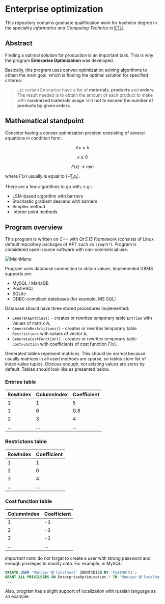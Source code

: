 # Enterprise optimization

This repository contains graduate qualification work for bachelor degree in the speciality *Informatics and Computing Technics* in [ETU](https://etu.ru/).

## Abstract

Finding a optimal solution for production is an important task. This is why the program **Enterprise Optimization** was developed.

Basically, this program uses convex optimization solving algorithms to obtain the main goal, which is finding hte optimal solution for specified criterea:

> Let certain Enterprise have a list of **materials**, **products** and **orders**. The result needed is to obtain the amount of each product to make with **maximized materials usage** and **not to exceed the number of products by given orders**.

## Mathematical standpoint

Consider having a convex optimization problem consisting of several equations in condition form:

$$Ax \leq b$$

$$x \geq 0$$

$$F(x) \rightarrow min$$

where $F(x)$ usually is equal to $(-\sum_ix_i)$.

There are a few algorithms to go with, e.g.:
+ LSM-based algorithm with barriers
+ Stochastic gradient descend with barriers
+ Simplex method
+ Interior point methods

## Program overview

This program is written on *C++* with *Qt 5.15 Framework* (consists of Linux default repository packages of APT such as `libqt5*`). Program is considered open-source software with non-commercial use.

![MainMenu](github_files/main_menu.jpg)

Program uses database connection to obtain values. Implemented DBMS supports are:
+ MySQL / MariaDB
+ PostreSQL
+ SQLite
+ ODBC-compliant databases (for example, MS SQL)

Database should have three stored procedures implemented:
+ `GenerateEntries()` - creates or rewrites temporary table `Entries` with values of matrix $A$;
+ `GenerateRestrictions()` - creates or rewrites temporary table `Restrictions` with values of vector $b$;
+ `GenerateCostFunction()` - creates or rewrites temporary table `CostFunction` with coefficients of cost function $F(x)$.

Generated tables represent matrices. This should be normal because usually matrices in all used methods are sparse, so tables store list of index-value tuples. Obvious enough, not existing values are zeros by default. Tables should look like as presented below.

### Entries table
|RowIndex|ColumnIndex|Coefficient|
|---|---|---|
|1|1|5|
|1|6|0.8|
|2|3|4|
|...|...|...|

### Restrictons table
|RowIndex|Coefficient|
|---|---|
|1|1|
|2|0|
|3|4|
|...|...|

### Cost function table
|ColumnIndex|Coefficient|
|---|---|
|1|-1|
|2|-1|
|3|-1|
|...|...|

*Important note*: do not forget to create a user with strong password and enough privileges to modify data. For example, in MySQL:

```sql
CREATE USER 'Manager'@'localhost' IDENTIDIED BY 'Pa$$W0rD1';
GRANT ALL PRIVILEGES ON EnterpriseOptimization.* TO 'Manager'@'localhost';
...
```

Also, program has a slight support of localization with russian language as an example.
